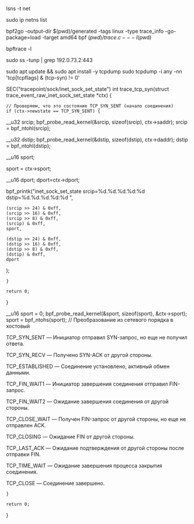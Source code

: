 lsns -t net


sudo ip netns list


bpf2go -output-dir $(pwd)/generated -tags linux -type trace_info -go-package=load -target amd64 bpf $(pwd)/trace.c -- -I$(pwd)

bpftrace -l

sudo ss -tunp | grep 192.0.73.2:443


sudo apt update && sudo apt install -y tcpdump
sudo tcpdump -i any -nn 'tcp[tcpflags] & (tcp-syn) != 0'

SEC("tracepoint/sock/inet_sock_set_state")
int trace_tcp_syn(struct trace_event_raw_inet_sock_set_state *ctx) {



    // Проверяем, что это состояние TCP_SYN_SENT (начало соединения)
    if (ctx->newstate == TCP_SYN_SENT) {


__u32 srcip;
bpf_probe_read_kernel(&srcip, sizeof(srcip), ctx->saddr);
srcip = bpf_ntohl(srcip);

__u32 dstip;
bpf_probe_read_kernel(&dstip, sizeof(dstip), ctx->daddr);
dstip = bpf_ntohl(dstip);


__u16 sport;

sport = ctx->sport;

__u16 dport;
dport=ctx->dport;


bpf_printk("inet_sock_set_state srcip=%d.%d.%d.%d:%d   dstip=%d.%d.%d.%d:%d ",

    (srcip >> 24) & 0xff,
    (srcip >> 16) & 0xff,
    (srcip >> 8) & 0xff,
    (srcip) & 0xff,
    sport,

    (dstip >> 24) & 0xff,
    (dstip >> 16) & 0xff,
    (dstip >> 8) & 0xff,
    (dstip) & 0xff,
    dport


);



    }

    return 0;
}


__u16 sport = 0;
bpf_probe_read_kernel(&sport, sizeof(sport), &ctx->sport);
sport = bpf_ntohs(sport);  // Преобразование из сетевого порядка в хостовый


TCP_SYN_SENT — Инициатор отправил SYN-запрос, но еще не получил ответа.

TCP_SYN_RECV — Получено SYN-ACK от другой стороны.

TCP_ESTABLISHED — Соединение установлено, активный обмен данными.

TCP_FIN_WAIT1 — Инициатор завершения соединения отправил FIN-запрос.

TCP_FIN_WAIT2 — Ожидание завершения соединения от другой стороны.

TCP_CLOSE_WAIT — Получен FIN-запрос от другой стороны, но еще не отправлен ACK.

TCP_CLOSING — Ожидание FIN от другой стороны.

TCP_LAST_ACK — Ожидание подтверждения от другой стороны после отправки FIN.

TCP_TIME_WAIT — Ожидание завершения процесса закрытия соединения.

TCP_CLOSE — Соединение завершено.





    }

    return 0;
}


